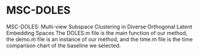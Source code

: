 # MSC-DOLES
MSC-DOLES: Multi-view Subspace Clustering in Diverse Orthogonal Latent Embedding Spaces
The DOLES.m file is the main function of our method, the demo.m file is an instance of our method, and the time.m file is the time comparison chart of the baseline we selected.
